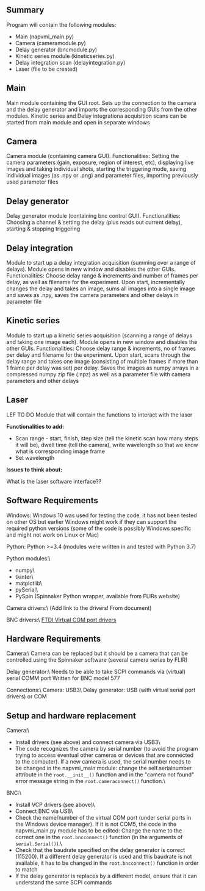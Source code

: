 Summary
-------

Program will contain the following modules:

- Main (napvmi_main.py)  
- Camera (cameramodule.py)  
- Delay generator (bncmodule.py)
- Kinetic series module (kineticseries.py)
- Delay integration scan (delayintegration.py) 
- Laser (file to be created) 


Main
----

Main module containing the GUI root. Sets up the connection to the camera and the delay generator and imports the corresponding GUIs from the other modules. Kinetic series and Delay integrationa acquisition scans can be started from main module and open in separate windows


Camera
------

Camera module (containing camera GUI). Functionalities: Setting the camera parameters (gain, exposure, region of interest, etc), displaying live images and taking individual shots, starting the triggering mode, saving individual images (as .npy or .png) and parameter files, importing previously used parameter files


Delay generator
---------------

Delay generator module (containing bnc control GUI). Functionalities: Choosing a channel & setting the delay (plus reads out current delay), starting & stopping triggering


Delay integration
-----------------

Module to start up a delay integration acquisition (summing over a range of delays). Module opens in new window and disables the other GUIs. Functionalities: Choose delay range & increments and number of frames per delay, as well as filename for the experiment. Upon start, incrementally changes the delay and takes an image, sums all images into a single image and saves as .npy, saves the camera parameters and other delays in parameter file


Kinetic series
--------------

Module to start up a kinetic series acquisition (scanning a range of delays and taking one image each). Module opens in new window and disables the other GUIs. Functionalities: Choose delay range & increments, no of frames per delay and filename for the experiment. Upon start, scans through the delay range and takes one image (consisting of multiple frames if more than 1 frame per delay was set) per delay. Saves the images as numpy arrays in a compressed numpy zip file (.npz) as well as a parameter file with camera parameters and other delays

  
Laser
-----

LEF TO DO Module that will contain the functions to interact with the laser

**Functionalities to add:**

- Scan range - start, finish, step size (tell the kinetic scan how many steps it will be), dwell time (tell the camera), write wavelength so that we know what is corresponding image frame    
- Set wavelength  

**Issues to think about:**

What is the laser software interface??




Software Requirements
---------------------

Windows: Windows 10 was used for testing the code, it has not been tested on other OS but earlier Windows might work if they can support the required python versions (some of the code is possibly Windows specific and might not work on Linux or Mac)

Python: Python >=3.4 (modules were written in and tested with Python 3.7)

Python modules:\\
- numpy\\
- tkinter\\
- matplotlib\\
- pySerial\\
- PySpin (Spinnaker Python wrapper, available from FLIRs website)

Camera drivers:\\
(Add link to the drivers! From document)

BNC drivers:\\
[FTDI Virtual COM port drivers](https://www.ftdichip.com/Drivers/VCP.htm)



Hardware Requirements
---------------------

Camera:\\
Camera can be replaced but it should be a camera that can be controlled using the Spinnaker software (several camera series by FLIR)

Delay generator:\\
Needs to be able to take SCPI commands via (virtual) serial COMM port
Written for BNC model 577

Connections:\\
Camera: USB3\\
Delay generator: USB (with virtual serial port drivers) or COM



Setup and hardware replacement
------------------------------

Camera:\\
- Install drivers (see above) and connect camera via USB3\\
- The code recognizes the camera by serial number (to avoid the program trying to access eventual other cameras or devices that are connected to the computer). If a new camera is used, the serial number needs to be changed in the napvmi_main module: change the self.serialnumber attribute in the `root.__init__()` function and in the "camera not found" error message string in the `root.cameraconnect()` function.\\

BNC:\\
- Install VCP drivers (see above)\\
- Connect BNC via USB\\
- Check the name/number of the virtual COM port (under serial ports in the Windows device manager). If it is not COM5, the code in the napvmi_main.py module has to be edited: Change the name to the correct one in the `root.bncconnect()` function (in the arguments of `serial.Serial()`).\\
- Check that the baudrate specified on the delay generator is correct (115200). If a different delay generator is used and this baudrate is not available, it has to be changed in the `root.bncconnect()` function in order to match
- If the delay generator is replaces by a different model, ensure that it can understand the same SCPI commands 


